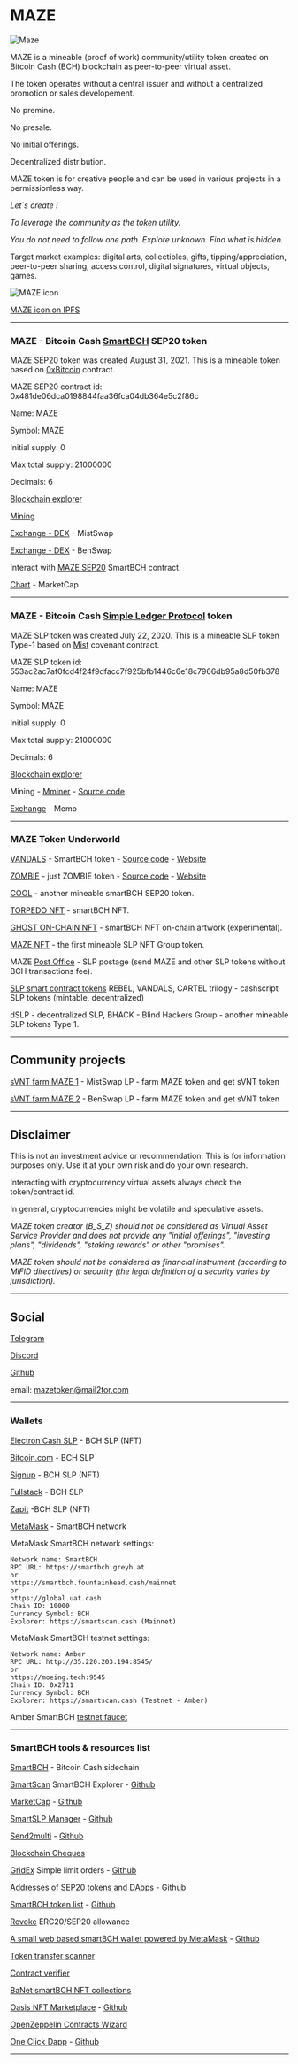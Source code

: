 # MAZE

![Maze](img/maze640.png)

MAZE is a mineable (proof of work) community/utility token created on Bitcoin Cash (BCH) blockchain as peer-to-peer virtual asset.

The token operates without a central issuer and without a centralized promotion or sales developement.

No premine.

No presale.

No initial offerings.

Decentralized distribution.

MAZE token is for creative people and can be used in various projects in a permissionless way.

_Let`s create !_

_To leverage the community as the token utility._

_You do not need to follow one path. Explore unknown. Find what is hidden._

Target market examples: digital arts, collectibles, gifts, tipping/appreciation, peer-to-peer sharing, access control, digital signatures, virtual objects, games.


![MAZE icon](img/maze200.png)

[MAZE icon on IPFS](https://gateway.pinata.cloud/ipfs/QmQtFFtwBfzNN5xjR4K7o8yiudK4FPhWMcsRM6pMg7WXFf)

----------------------------------------------------------------------------------------------

### MAZE - Bitcoin Cash [SmartBCH](https://smartbch.org/) SEP20 token

MAZE SEP20 token was created August 31, 2021. This is a mineable token based on [0xBitcoin](https://0xbitcoin.org/#/) contract.

MAZE SEP20 contract id: 0x481de06dca0198844faa36fca04db364e5c2f86c

Name: MAZE

Symbol: MAZE

Initial supply: 0

Max total supply: 21000000

Decimals: 6

[Blockchain explorer](https://www.smartscan.cash/address/0x481de06dca0198844faa36fca04db364e5c2f86c)

[Mining](https://github.com/mazetoken/smartMaze)

[Exchange - DEX](https://mistswap.fi) - MistSwap

[Exchange - DEX](https://benswap.cash) - BenSwap

Interact with [MAZE SEP20](https://oneclickdapp.com/email-cosmos) SmartBCH contract.

[Chart](https://www.marketcap.cash/token/MAZE) - MarketCap

----------------------------------------------------------------------------------------------

### MAZE - Bitcoin Cash [Simple Ledger Protocol](https://simpleledger.cash/) token

MAZE SLP token was created July 22, 2020. This is a mineable SLP token Type-1 based on [Mist](https://github.com/mazetoken/mminer/blob/main/Mistcoin-archive/Mistcoin.md) covenant contract.

MAZE SLP token id: 553ac2ac7af0fcd4f24f9dfacc7f925bfb1446c6e18c7966db95a8d50fb378

Name: MAZE

Symbol: MAZE

Initial supply: 0

Max total supply: 21000000

Decimals: 6

[Blockchain explorer](https://simpleledger.info/token/bb553ac2ac7af0fcd4f24f9dfacc7f925bfb1446c6e18c7966db95a8d50fb378)

Mining - [Mminer](https://mazetoken.github.io/mminer) - [Source code](https://github.com/mazetoken/mminer)

[Exchange](https://memo.cash/token/bb553ac2ac7af0fcd4f24f9dfacc7f925bfb1446c6e18c7966db95a8d50fb378?for-sale) - Memo

----------------------------------------------------------------------------------------------

### MAZE Token Underworld

[VANDALS](https://mazetoken.github.io/vandals) - SmartBCH token - [Source code](https://github.com/mazetoken/mazetoken.github.io/tree/master/vandals) - [Website](https://vandalstoken.onuniverse.com)

[ZOMBIE](https://mazetoken.github.io/zombie) - just ZOMBIE token - [Source code](https://github.com/mazetoken/mazetoken.github.io/tree/master/zombie) - [Website](https://zombies.onuniverse.com)

[COOL](https://github.com/mazetoken/cooltoken) - another mineable smartBCH SEP20 token.

[TORPEDO NFT](https://mazetoken.github.io/torpedoNFT) - smartBCH NFT.

[GHOST ON-CHAIN NFT](https://mazetoken.github.io/ghost) - smartBCH NFT on-chain artwork (experimental).

[MAZE NFT](https://simpleledger.info/token/8678ad8c66cdcbdbb6e8f610fda055458b096c0f09a7fb6a18fe098343411f21) - the first mineable SLP NFT Group token.

MAZE [Post Office](https://mazepostage.herokuapp.com/) - SLP postage (send MAZE and other SLP tokens without BCH transactions fee).

[SLP smart contract tokens](https://github.com/mazetoken/SLP-smart-contract-tokens) REBEL, VANDALS, CARTEL trilogy - cashscript SLP tokens (mintable, decentralized)

dSLP - decentralized SLP, BHACK - Blind Hackers Group - another mineable SLP tokens Type 1.

----------------------------------------------------------------------------------------------

## Community projects

[sVNT farm MAZE 1](https://svntfarm.netlify.app/farms/xMAZE-BCH) - MistSwap LP - farm MAZE token and get  sVNT token

[sVNT farm MAZE 2](https://svntfarm.netlify.app/farms/MAZE-BCH) - BenSwap LP - farm MAZE token and get  sVNT token

----------------------------------------------------------------------------------------------

## Disclaimer

This is not an investment advice or recommendation. This is for information purposes only. Use it at your own risk and do your own research.

Interacting with cryptocurrency virtual assets always check the token/contract id.

In general, cryptocurrencies might be volatile and speculative assets.

_MAZE token creator (B_S_Z) should not be considered as Virtual Asset Service Provider and does not provide any "initial offerings", "investing plans", "dividends", "staking rewards" or other "promises"._

_MAZE token should not be considered as financial instrument (according to MiFID directives) or security (the legal definition of a security varies by jurisdiction)._

----------------------------------------------------------------------------------------------

## Social

[Telegram](https://t.me/mazetokens)

[Discord](https://discord.gg/jvcZHTuVcr)

[Github](https://github.com/mazetoken)

email: mazetoken@mail2tor.com

----------------------------------------------------------------------------------------------

### Wallets

[Electron Cash SLP](https://github.com/simpleledger/Electron-Cash-SLP/releases/download/3.6.7-dev6/Electron-Cash-SLP-3.6.7-dev6-setup.exe) - BCH SLP (NFT)

[Bitcoin.com](https://wallet.bitcoin.com/) - BCH SLP

[Signup](https://wallet.signup.cash/) - BCH SLP (NFT)

[Fullstack](https://bchn-wallet.fullstack.cash/) - BCH SLP

[Zapit](https://zapit.io/) -BCH SLP (NFT)

[MetaMask](https://metamask.io/) - SmartBCH network

MetaMask SmartBCH network settings:

```
Network name: SmartBCH
RPC URL: https://smartbch.greyh.at
or
https://smartbch.fountainhead.cash/mainnet
or
https://global.uat.cash
Chain ID: 10000
Currency Symbol: BCH
Explorer: https://smartscan.cash (Mainnet)

```

MetaMask SmartBCH testnet settings:

```
Network name: Amber
RPC URL: http://35.220.203.194:8545/
or
https://moeing.tech:9545
Chain ID: 0x2711
Currency Symbol: BCH
Explorer: https://smartscan.cash (Testnet - Amber)

```

Amber SmartBCH [testnet faucet](http://34.92.246.27:8080/faucet)

----------------------------------------------------------------------------------------------

### SmartBCH tools & resources list

[SmartBCH](https://smartbch.org) - Bitcoin Cash sidechain

[SmartScan](https://smartscan.cash) SmartBCH Explorer - [Github](https://github.com/jay-bch/smartbch-explorer)

[MarketCap](https://marketcap.cash) - [Github](https://github.com/MarketCap-Cash/SmartBCH-Token-List)

[SmartSLP Manager](https://smartbch.fountainhead.cash/smartslp/) - [Github](https://github.com/blockparty-sh/smartSLP-manager)

[Send2multi](https://send2multi.github.io/) - [Github](https://github.com/send2multi)

[Blockchain Cheques](https://www.checkbook.cash/)

[GridEx](https://www.gridex.cash/) Simple limit orders - [Github](https://github.com/limitorders/limitorders)

[Addresses of SEP20 tokens and DApps](https://sep20tokens.github.io) - [Github](https://github.com/sep20tokens/sep20tokens.github.io)

[SmartBCH token list](https://zh.thedev.id/sep20tokens) - [Github](https://github.com/zh/smartbch-token-list)

[Revoke](https://revoke.cash/) ERC20/SEP20 allowance

[A small web based smartBCH wallet powered by MetaMask](https://smartmask.cash) - [Github](https://github.com/zquestz/smartmask)

[Token transfer scanner](http://smartbch.tuxpaper.nu/TokenTransferScanner/)

[Contract verifier](https://www.contractverifier.com)

[BaNet smartBCH NFT collections ](https://ba.net/amkt-smartbch/collections.html)

[Oasis NFT Marketplace](https://oasis.cash) - [Github](https://github.com/oasis-nft)

[OpenZeppelin Contracts Wizard](https://wizard.openzeppelin.com/)

[One Click Dapp](https://oneclickdapp.com/) - [Github](https://github.com/oneclickdapp/)

----------------------------------------------------------------------------------------------